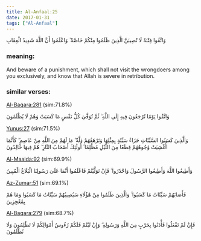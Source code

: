 ```yaml
---
title: Al-Anfaal:25
date: 2017-01-31
tags: ["Al-Anfaal"]
---
```

وَاتَّقُوا فِتْنَةً لَا تُصِيبَنَّ الَّذِينَ ظَلَمُوا مِنْكُمْ خَاصَّةً ۖ وَاعْلَمُوا أَنَّ اللَّهَ شَدِيدُ الْعِقَابِ
### meaning: 
And beware of a punishment, which shall not visit the wrongdoers among you exclusively, and know that Allah is severe in retribution.
### similar verses: 

[Al-Baqara:281](/2/281) (sim:71.8%)

وَاتَّقُوا يَوْمًا تُرْجَعُونَ فِيهِ إِلَى اللَّهِ ۖ ثُمَّ تُوَفَّىٰ كُلُّ نَفْسٍ مَا كَسَبَتْ وَهُمْ لَا يُظْلَمُونَ

[Yunus:27](/10/27) (sim:71.5%)

وَالَّذِينَ كَسَبُوا السَّيِّئَاتِ جَزَاءُ سَيِّئَةٍ بِمِثْلِهَا وَتَرْهَقُهُمْ ذِلَّةٌ ۖ مَا لَهُمْ مِنَ اللَّهِ مِنْ عَاصِمٍ ۖ كَأَنَّمَا أُغْشِيَتْ وُجُوهُهُمْ قِطَعًا مِنَ اللَّيْلِ مُظْلِمًا ۚ أُولَٰئِكَ أَصْحَابُ النَّارِ ۖ هُمْ فِيهَا خَالِدُونَ

[Al-Maaida:92](/5/92) (sim:69.9%)

وَأَطِيعُوا اللَّهَ وَأَطِيعُوا الرَّسُولَ وَاحْذَرُوا ۚ فَإِنْ تَوَلَّيْتُمْ فَاعْلَمُوا أَنَّمَا عَلَىٰ رَسُولِنَا الْبَلَاغُ الْمُبِينُ

[Az-Zumar:51](/39/51) (sim:69.1%)

فَأَصَابَهُمْ سَيِّئَاتُ مَا كَسَبُوا ۚ وَالَّذِينَ ظَلَمُوا مِنْ هَٰؤُلَاءِ سَيُصِيبُهُمْ سَيِّئَاتُ مَا كَسَبُوا وَمَا هُمْ بِمُعْجِزِينَ

[Al-Baqara:279](/2/279) (sim:68.7%)

فَإِنْ لَمْ تَفْعَلُوا فَأْذَنُوا بِحَرْبٍ مِنَ اللَّهِ وَرَسُولِهِ ۖ وَإِنْ تُبْتُمْ فَلَكُمْ رُءُوسُ أَمْوَالِكُمْ لَا تَظْلِمُونَ وَلَا تُظْلَمُونَ
